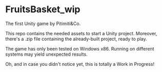 # FruitsBasket_wip
The first Unity game by Pitimiti&amp;Co.

This repo contains the needed assets to start a Unity project. Moreover, there's a .zip file containing the already-built project, ready to play.

The game has only been tested on Windows x86. Running on different systems may yield unexpected results.

Oh, and in case you didn't notice yet, this is totally a Work in Progress!
